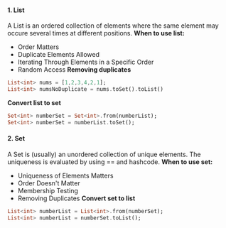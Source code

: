 #### 1. List
A List is an ordered collection of elements where the same element may occure several times at different positions.
**When to use list:**
- Order Matters
- Duplicate Elements Allowed
- Iterating Through Elements in a Specific Order
- Random Access
**Removing duplicates**
```dart
List<int> nums = [1,2,3,4,2,1];
List<int> numsNoDuplicate = nums.toSet().toList()
```
**Convert list to set**
```dart
Set<int> numberSet = Set<int>.from(numberList);
Set<int> numberSet = numberList.toSet();
```
#### 2. Set
A Set is (usually) an unordered collection of unique elements. The uniqueness is evaluated by using == and hashcode.
**When to use set:**
- Uniqueness of Elements Matters
- Order Doesn't Matter
- Membership Testing
- Removing Duplicates
**Convert set to list**
```dart
List<int> numberList = List<int>.from(numberSet);
List<int> numberList = numberSet.toList();
```